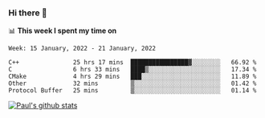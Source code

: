 ### Hi there 👋

📊 **This week I spent my time on**
<!--START_SECTION:waka-->
```text
Week: 15 January, 2022 - 21 January, 2022

C++               25 hrs 17 mins  ████████████████▓░░░░░░░░   66.92 % 
C                 6 hrs 33 mins   ████▒░░░░░░░░░░░░░░░░░░░░   17.34 % 
CMake             4 hrs 29 mins   ███░░░░░░░░░░░░░░░░░░░░░░   11.89 % 
Other             32 mins         ▒░░░░░░░░░░░░░░░░░░░░░░░░   01.42 % 
Protocol Buffer   25 mins         ▒░░░░░░░░░░░░░░░░░░░░░░░░   01.14 % 
```
<!--END_SECTION:waka-->


[![Paul's github stats](https://github-readme-stats.vercel.app/api?username=mickeyouyou&theme=dracula&show_icons=true)](https://github.com/anuraghazra/github-readme-stats)
